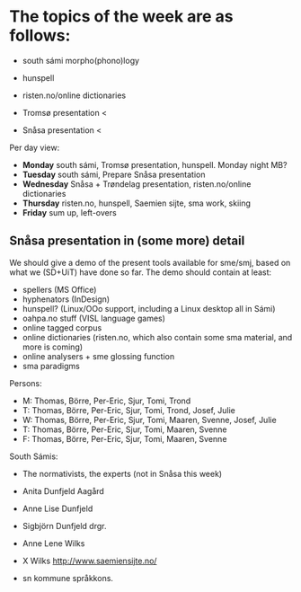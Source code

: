 # The topics of the week are as follows:

* south sámi morpho(phono)logy
* hunspell
* risten.no/online dictionaries

* Tromsø presentation <
* Snåsa presentation  <

Per day view:
* **Monday** south sámi, Tromsø presentation, hunspell. Monday night MB?
* **Tuesday** south sámi, Prepare Snåsa presentation
* **Wednesday** Snåsa + Trøndelag presentation, risten.no/online dictionaries
* **Thursday** risten.no, hunspell, Saemien sijte, sma work, skiing
* **Friday** sum up, left-overs

## Snåsa presentation in (some more) detail
We should give a demo of the present tools available for sme/smj, based on what we (SD+UiT) have done so far. The demo should contain at least:
* spellers (MS Office)
* hyphenators (InDesign)
* hunspell? (Linux/OOo support, including a Linux desktop all in Sámi)
* oahpa.no stuff (VISL language games)
* online tagged corpus
* online dictionaries (risten.no, which also contain some sma material, and more is coming)
* online analysers + sme glossing function
* sma paradigms

Persons:
* M: Thomas, Börre, Per-Eric, Sjur, Tomi, Trond
* T: Thomas, Börre, Per-Eric, Sjur, Tomi, Trond, Josef, Julie
* W: Thomas, Börre, Per-Eric, Sjur, Tomi, Maaren, Svenne, Josef, Julie
* T: Thomas, Börre, Per-Eric, Sjur, Tomi, Maaren, Svenne
* F: Thomas, Börre, Per-Eric, Sjur, Tomi, Maaren, Svenne

South Sámis:
* The normativists, the experts (not in Snåsa this week)

* Anita Dunfjeld Aagård
* Anne Lise Dunfjeld
* Sigbjörn Dunfjeld drgr.
* Anne Lene Wilks
* X Wilks  http://www.saemiensijte.no/
* sn kommune språkkons.
